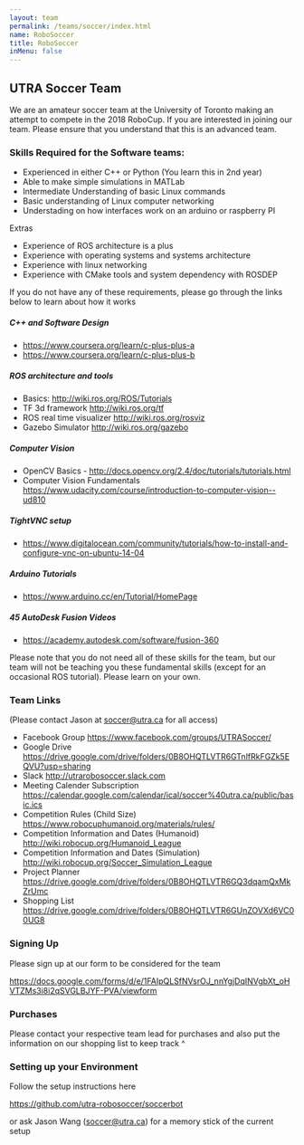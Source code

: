 ```yaml
---
layout: team
permalink: /teams/soccer/index.html
name: RoboSoccer
title: RoboSoccer
inMenu: false
---
```

## UTRA Soccer Team

We are an amateur soccer team at the University of Toronto making an attempt to compete in the 2018 RoboCup. If you are interested in joining our team. Please ensure that you understand that this is an advanced team.

### Skills Required for the Software teams:

- Experienced in either C++ or Python (You learn this in 2nd year)
- Able to make simple simulations in MATLab
- Intermediate Understanding of basic Linux commands
- Basic understanding of Linux computer networking
- Understading on how interfaces work on an arduino or raspberry PI

Extras
- Experience of ROS architecture is a plus
- Experience with operating systems and systems architecture
- Experience with linux networking
- Experience with CMake tools and system dependency with ROSDEP

If you do not have any of these requirements, please go through the links below to learn about how it works

##### C++ and Software Design
- https://www.coursera.org/learn/c-plus-plus-a
- https://www.coursera.org/learn/c-plus-plus-b

##### ROS architecture and tools
- Basics: http://wiki.ros.org/ROS/Tutorials
- TF 3d framework http://wiki.ros.org/tf
- ROS real time visualizer http://wiki.ros.org/rosviz
- Gazebo Simulator http://wiki.ros.org/gazebo

##### Computer Vision
- OpenCV Basics - http://docs.opencv.org/2.4/doc/tutorials/tutorials.html
- Computer Vision Fundamentals https://www.udacity.com/course/introduction-to-computer-vision--ud810

##### TightVNC setup
- https://www.digitalocean.com/community/tutorials/how-to-install-and-configure-vnc-on-ubuntu-14-04

##### Arduino Tutorials
- https://www.arduino.cc/en/Tutorial/HomePage

##### 45 AutoDesk Fusion Videos
- https://academy.autodesk.com/software/fusion-360

Please note that you do not need all of these skills for the team, but our team will not be teaching you these fundamental skills (except for an occasional ROS tutorial). Please learn on your own.

### Team Links
(Please contact Jason at soccer@utra.ca for all access)

- Facebook Group https://www.facebook.com/groups/UTRASoccer/
- Google Drive https://drive.google.com/drive/folders/0B8OHQTLVTR6GTnlfRkFGZk5EQVU?usp=sharing
- Slack http://utrarobosoccer.slack.com
- Meeting Calender Subscription https://calendar.google.com/calendar/ical/soccer%40utra.ca/public/basic.ics
- Competition Rules (Child Size) https://www.robocuphumanoid.org/materials/rules/
- Competition Information and Dates (Humanoid) http://wiki.robocup.org/Humanoid_League
- Competition Information and Dates (Simulation) http://wiki.robocup.org/Soccer_Simulation_League
- Project Planner https://drive.google.com/drive/folders/0B8OHQTLVTR6GQ3dqamQxMkZrUmc
- Shopping List https://drive.google.com/drive/folders/0B8OHQTLVTR6GUnZOVXd6VC00UG8

### Signing Up

Please sign up at our form to be considered for the team

https://docs.google.com/forms/d/e/1FAIpQLSfNVsrOJ_nnYgjDqINVgbXt_oHVTZMs3i8i2qSVGLBJYF-PVA/viewform

### Purchases

Please contact your respective team lead for purchases and also put the information on our shopping list to keep track ^

### Setting up your Environment

Follow the setup instructions here

https://github.com/utra-robosoccer/soccerbot

or ask Jason Wang (soccer@utra.ca) for a memory stick of the current setup
